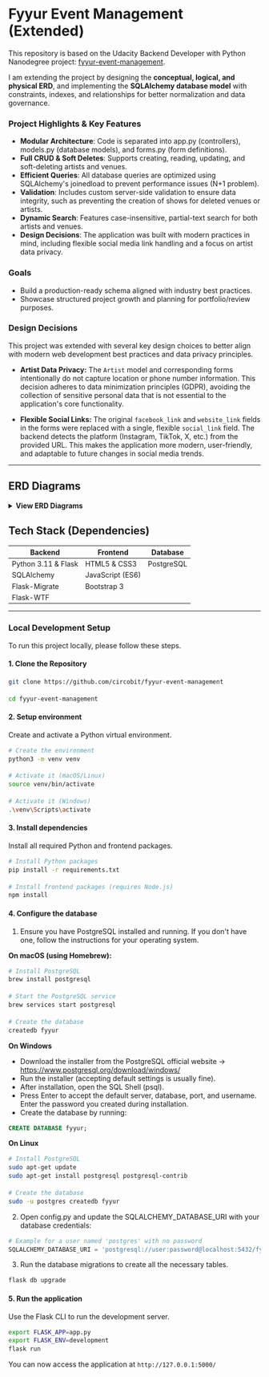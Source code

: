 # Fyyur Event Management (Extended)

This repository is based on the Udacity Backend Developer with Python Nanodegree project: [fyyur-event-management](https://github.com/udacity/cd0046-SQL-and-Data-Modeling-for-the-Web).

I am extending the project by designing the **conceptual, logical, and physical ERD**, and implementing the **SQLAlchemy database model** with constraints, indexes, and relationships for better normalization and data governance.

### Project Highlights & Key Features

- **Modular Architecture**: Code is separated into app.py (controllers), models.py (database models), and forms.py (form definitions).
- **Full CRUD & Soft Deletes**: Supports creating, reading, updating, and soft-deleting artists and venues.
- **Efficient Queries**: All database queries are optimized using SQLAlchemy's joinedload to prevent performance issues (N+1 problem).
- **Validation**: Includes custom server-side validation to ensure data integrity, such as preventing the creation of shows for deleted venues or artists.
- **Dynamic Search**: Features case-insensitive, partial-text search for both artists and venues.
- **Design Decisions**: The application was built with modern practices in mind, including flexible social media link handling and a focus on artist data privacy.

### Goals

- Build a production-ready schema aligned with industry best practices.
- Showcase structured project growth and planning for portfolio/review purposes.

### Design Decisions

This project was extended with several key design choices to better align with modern web development best practices and data privacy principles.

- **Artist Data Privacy:** The `Artist` model and corresponding forms intentionally do not capture location or phone number information. This decision adheres to data minimization principles (GDPR), avoiding the collection of sensitive personal data that is not essential to the application's core functionality.

- **Flexible Social Links:** The original `facebook_link` and `website_link` fields in the forms were replaced with a single, flexible `social_link` field. The backend detects the platform (Instagram, TikTok, X, etc.) from the provided URL. This makes the application more modern, user-friendly, and adaptable to future changes in social media trends.

---

## ERD Diagrams

<details>
<summary><strong>View ERD Diagrams</strong></summary>

- Conceptual ERD

![- Conceptual ERD](/docs/erd/1-conceptual-erd.png)

- Logical ERD

![- Logical ERD](/docs/erd/2-logical-erd.png)

- Physical ERD

![- - Physical ERD](/docs/erd/3-physical-erd.png)

</details>

## Tech Stack (Dependencies)

| Backend             | Frontend         | Database     |
| ------------------- | ---------------- | ------------ |
| Python 3.11 & Flask | HTML5 & CSS3     | PostgreSQL   |
| SQLAlchemy          | JavaScript (ES6) |              |
| Flask-Migrate       | Bootstrap 3      |              |
| Flask-WTF           |                  |              |

---

### Local Development Setup

To run this project locally, please follow these steps.

#### 1. Clone the Repository

```bash
git clone https://github.com/circobit/fyyur-event-management

cd fyyur-event-management
```

#### 2. Setup environment

Create and activate a Python virtual environment.

```bash
# Create the environment
python3 -m venv venv

# Activate it (macOS/Linux)
source venv/bin/activate

# Activate it (Windows)
.\venv\Scripts\activate
```

#### 3. Install dependencies

Install all required Python and frontend packages.

```bash
# Install Python packages
pip install -r requirements.txt

# Install frontend packages (requires Node.js)
npm install
```

#### 4. Configure the database

1. Ensure you have PostgreSQL installed and running. If you don't have one, follow the instructions for your operating system.

**On macOS (using Homebrew):**

```bash
# Install PostgreSQL
brew install postgresql

# Start the PostgreSQL service
brew services start postgresql

# Create the database
createdb fyyur
```

**On Windows**

- Download the installer from the PostgreSQL official website -> https://www.postgresql.org/download/windows/
- Run the installer (accepting default settings is usually fine).
- After installation, open the SQL Shell (psql).
- Press Enter to accept the default server, database, port, and username. Enter the password you created during installation.
- Create the database by running:
```sql
CREATE DATABASE fyyur;
```

**On Linux**

```bash
# Install PostgreSQL
sudo apt-get update
sudo apt-get install postgresql postgresql-contrib

# Create the database
sudo -u postgres createdb fyyur
```

2. Open config.py and update the SQLALCHEMY_DATABASE_URI with your database credentials:

```python
# Example for a user named 'postgres' with no password
SQLALCHEMY_DATABASE_URI = 'postgresql://user:password@localhost:5432/fyyur'
```

3. Run the database migrations to create all the necessary tables.

```bash
flask db upgrade
```

#### 5. Run the application

Use the Flask CLI to run the development server.

```bash
export FLASK_APP=app.py
export FLASK_ENV=development
flask run
```

You can now access the application at `http://127.0.0.1:5000/`